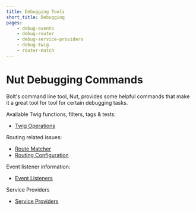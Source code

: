 ```yaml
---
title: Debugging Tools
short_title: Debugging
pages:
    - debug-events
    - debug-router
    - debug-service-providers
    - debug-twig
    - router-match
---
```

Nut Debugging Commands
======================

Bolt's command line tool, Nut, provides some helpful commands that make it a
great tool for tool for certain debugging tasks.

Available Twig functions, filters, tags & tests:
  * [Twig Operations](nut/twig-operations)

Routing related issues:
  * [Route Matcher](nut/route-matcher)
  * [Routing Configuration](nut/router)

Event listener information:
  * [Event Listeners](nut/event-listeners)

Service Providers
  * [Service Providers](nut/service-providers)
